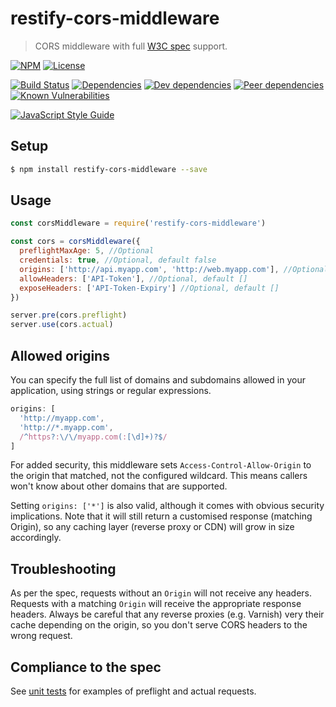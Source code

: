 # restify-cors-middleware

> CORS middleware with full [W3C spec](https://www.w3.org/TR/cors/) support.

[![NPM](http://img.shields.io/npm/v/restify-cors-middleware.svg?style=flat)](https://npmjs.org/package/restify-cors-middleware)
[![License](http://img.shields.io/npm/l/restify-cors-middleware.svg?style=flat)](https://github.com/TabDigital/restify-cors-middleware)

[![Build Status](http://img.shields.io/travis/TabDigital/restify-cors-middleware.svg?style=flat)](http://travis-ci.org/TabDigital/restify-cors-middleware)
[![Dependencies](http://img.shields.io/david/TabDigital/restify-cors-middleware.svg?style=flat)](https://david-dm.org/TabDigital/restify-cors-middleware)
[![Dev dependencies](http://img.shields.io/david/dev/TabDigital/restify-cors-middleware.svg?style=flat)](https://david-dm.org/TabDigital/restify-cors-middleware)
[![Peer dependencies](http://img.shields.io/david/peer/TabDigital/restify-cors-middleware.svg?style=flat)](https://david-dm.org/TabDigital/restify-cors-middleware)
[![Known Vulnerabilities](https://snyk.io/package/npm/restify-cors-middleware/badge.svg)](https://snyk.io/package/npm/restify-cors-middleware)

[![JavaScript Style Guide](https://cdn.rawgit.com/feross/standard/master/badge.svg)](https://github.com/feross/standard)

## Setup
```sh
$ npm install restify-cors-middleware --save
```

## Usage

```js
const corsMiddleware = require('restify-cors-middleware')

const cors = corsMiddleware({
  preflightMaxAge: 5, //Optional
  credentials: true, //Optional, default false
  origins: ['http://api.myapp.com', 'http://web.myapp.com'], //Optional, default ['*']
  allowHeaders: ['API-Token'], //Optional, default []
  exposeHeaders: ['API-Token-Expiry'] //Optional, default []
})

server.pre(cors.preflight)
server.use(cors.actual)
```

## Allowed origins

You can specify the full list of domains and subdomains allowed in your application, using strings or regular expressions.

```js
origins: [
  'http://myapp.com',
  'http://*.myapp.com',
  /^https?:\/\/myapp.com(:[\d]+)?$/
]
```

For added security, this middleware sets `Access-Control-Allow-Origin` to the origin that matched, not the configured wildcard.
This means callers won't know about other domains that are supported.

Setting `origins: ['*']` is also valid, although it comes with obvious security implications. Note that it will still return a customised response (matching Origin), so any caching layer (reverse proxy or CDN) will grow in size accordingly.

## Troubleshooting

As per the spec, requests without an `Origin` will not receive any headers. Requests with a matching `Origin` will receive the appropriate response headers. Always be careful that any reverse proxies (e.g. Varnish) very their cache depending on the origin, so you don't serve CORS headers to the wrong request.

## Compliance to the spec

See [unit tests](https://github.com/TabDigital/restify-cors-middleware/tree/master/test) for examples of preflight and actual requests.
